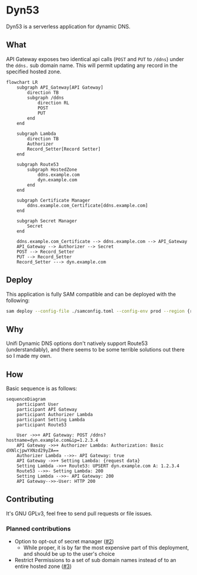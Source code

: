 # Dyn53
Dyn53 is a serverless application for dynamic DNS.

## What
API Gateway exposes two identical api calls (`POST` and `PUT` to `/ddns`) under the `ddns.` sub domain name. This will permit updating any record in the specified hosted zone.

```mermaid
flowchart LR
	subgraph API_Gateway[API Gateway]
		direction TB
		subgraph /ddns
			direction RL
			POST
			PUT
		end
	end

	subgraph Lambda
		direction TB
		Authorizer
		Record_Setter[Record Setter]
	end

	subgraph Route53
		subgraph HostedZone
			ddns.example.com
			dyn.example.com
		end
	end

	subgraph Certificate Manager
		ddns.example.com_Certificate[ddns.example.com]
	end

	subgraph Secret Manager
		Secret
	end

	ddns.example.com_Certificate --> ddns.example.com --> API_Gateway
	API_Gateway --> Authorizer --> Secret
	POST --> Record_Setter
	PUT --> Record_Setter
	Record_Setter ---> dyn.example.com
```

## Deploy
This application is fully SAM compatible and can be deployed with the following:
```sh
sam deploy --config-file ./samconfig.toml --config-env prod --region {region} --profile {profile} --parameter-overrides 'HostedZoneId=Z1234' 'DomainName=example.com' 'DynamicSubDomain=dyn'
```

## Why
Unifi Dynamic DNS options don't natively support Route53 (understandably), and there seems to be some terrible solutions out there so I made my own.

## How
Basic sequence is as follows:
```mermaid
sequenceDiagram
    participant User
    participant API Gateway
	participant Authorizer Lambda
	participant Setting Lambda
	participant Route53

    User ->>+ API Gateway: POST /ddns?hostname=dyn.example.com&ip=1.2.3.4
	API Gateway ->>+ Authorizer Lambda: Authorization: Basic dXNlcjpwYXNzd29yZA==
	Authorizer Lambda -->>- API Gateway: true
	API Gateway ->>+ Setting Lambda: {request data}
	Setting Lambda ->>+ Route53: UPSERT dyn.example.com A: 1.2.3.4
	Route53 -->>- Setting Lambda: 200
	Setting Lambda -->>- API Gateway: 200
    API Gateway-->>-User: HTTP 200
```

## Contributing
It's GNU GPLv3, feel free to send pull requests or file issues.

### Planned contributions
* Option to opt-out of secret manager ([#2](https://github.com/AV-IO/Dyn53/issues/2))
  * While proper, it is by far the most expensive part of this deployment, and should be up to the user's choice
* Restrict Permissions to a set of sub domain names instead of to an entire hosted zone ([#3](https://github.com/AV-IO/Dyn53/issues/3))
